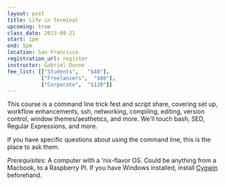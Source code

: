 ```yaml
---
layout: post
title: Life in Terminal
upcoming: true
class_date: 2013-09-21
start: 1pm
end: 5pm
location: San Francisco
registration_url: register
instructor: Gabriel Dunne
fee_list: [["Students",   "$40"],
           ["Freelancers",  "$80"],
           ["Corporate",  "$120"]]
---
```


This course is a command line trick fest and script share, covering set up, workflow enhancements, ssh, networking, compiling, editing, version control, window themes/aesthetics, and more. We'll touch bash, SED, Regular Expressions, and more.

If you have specific questions about using the command line, this is the place to ask them. 

*Prerequisites:* A computer with a 'nix-flavor OS. Could be anything from a Macbook, to a Raspberry PI. If you have Windows installed, install [Cygwin](http://www.cygwin.com/) beforehand.
